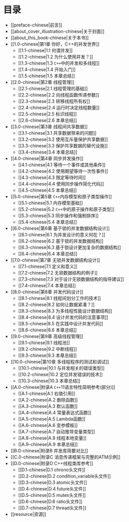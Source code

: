 # 目录
* [[preface-chinese|前言]]
* [[about_cover_illustration-chinese|关于封面]]
* [[about_this_book-chinese|关于本书]]
* [[1.0-chinese|第1章 你好，C++的并发世界]]
	* [[1.1-chinese|1.1 何谓并发]]
	* [[1.2-chinese|1.2 为什么使用并发？]]
	* [[1.3-chinese|1.3 `C++`中的并发和多线程]]
	* [[1.4-chinese|1.4 开始入门]]
	* [[1.5-chinese|1.5 本章总结]]
* [[2.0-chinese|第2章 线程管理]]
	* [[2.1-chinese|2.1 线程管理的基础]]
	* [[2.2-chinese|2.2 向线程函数传递参数]]
	* [[2.3-chinese|2.3 转移线程所有权]]
	* [[2.4-chinese|2.4 运行时决定线程数量]]
	* [[2.5-chinese|2.5 标识线程]]
	* [[2.6-chinese|2.6 本章总结]]
* [[3.0-chinese|第3章 线程间共享数据]]
	* [[3.1-chinese|3.1 共享数据带来的问题]]
	* [[3.2-chinese|3.2 使用互斥量保护共享数据]]
	* [[3.3-chinese|3.3 保护共享数据的替代设施]]
	* [[3.4-chinese|3.4 本章总结]]
* [[4.0-chinese|第4章 同步并发操作]]
	* [[4.1-chinese|4.1 等待一个事件或其他条件]]
	* [[4.2-chinese|4.2 使用期望等待一次性事件]]
	* [[4.3-chinese|4.3 限定等待时间]]
	* [[4.4-chinese|4.4 使用同步操作简化代码]]
	* [[4.5-chinese|4.5 本章总结]]
* [[5.0-chinese|第5章 `C++`内存模型和原子类型操作]]
	* [[5.1-chinese|5.1 内存模型基础]]
	* [[5.2-chinese|5.2 `C++`中的原子操作和原子类型]]
	* [[5.3-chinese|5.3 同步操作和强制排序]]
	* [[5.4-chinese|5.4 本章总结]]
* [[6.0-chinese|第6章 基于锁的并发数据结构设计]]
	* [[6.1-chinese|6.1 为并发设计的意义何在？]]
	* [[6.2-chinese|6.2 基于锁的并发数据结构]]
	* [[6.3-chinese|6.3 基于锁设计更加复杂的数据结构]]
	* [[6.4-chinese|6.4 本章总结]]
* [[7.0-chinese|第7章 无锁并发数据结构设计]]
	* [[7.1-chinese|7.1 定义和意义]]
	* [[7.2-chinese|7.2 无锁数据结构的例子]]
	* [[7.3-chinese|7.3 对于设计无锁数据结构的指导建议]]
	* [[7.4-chinese|7.4 本章总结]]
* [[8.0-chinese|第8章 并发代码设计]]
	* [[8.1-chinese|8.1 线程间划分工作的技术]]
	* [[8.2-chinese|8.2 如何让数据紧凑？]]
	* [[8.3-chinese|8.3 为多线程性能设计数据结构]]
	* [[8.4-chinese|8.4 设计并发代码的注意事项]]
	* [[8.5-chinese|8.5 在实践中设计并发代码]]
	* [[8.6-chinese|8.6 本章总结]]
* [[9.0-chinese|第9章 高级线程管理]]
	* [[9.1-chinese|9.1 线程池]]
	* [[9.2-chinese|9.2 中断线程]]
	* [[9.3-chinese|9.3 本章总结]]
* [[10.0-chinese|第10章 多线程程序的测试和调试]]
	* [[10.1-chinese|10.1 与并发相关的错误类型]]
	* [[10.2-chinese|10.2 定位并发错误的技术]]
	* [[10.3-chinese|10.3 本章总结]]
* [[A.0-chinese|附录A `C++`11语言特性简明参考(部分)]]
	* [[A.1-chinese|A.1 右值引用]]
	* [[A.2-chinese|A.2 删除函数]]
	* [[A.3-chinese|A.3 默认函数]]
	* [[A.4-chinese|A.4 常量表达式函数]]
	* [[A.5-chinese|A.5 Lambda函数]]
	* [[A.6-chinese|A.6 变参模板]]
	* [[A.7-chinese|A.7 自动推导变量类型]]
	* [[A.8-chinese|A.8 线程本地变量]]
	* [[A.9-chinese|A.9 本章总结]]
* [[B.0-chinese|附录B 并发库简要对比]]
* [[C.0-chinese|附录C 消息传递框架与完整的ATM示例]]
* [[D.0-chinese|附录D C++线程类库参考]]
	* [[D.1-chinese|D.1 chrono头文件]]
	* [[D.2-chinese|D.2 condition_variable头文件]]
	* [[D.3-chinese|D.3 atomic头文件]]
	* [[D.4-chinese|D.4 future头文件]]
	* [[D.5-chinese|D.5 mutex头文件]]
	* [[D.6-chinese|D.6 ratio头文件]]
	* [[D.7-chinese|D.7 thread头文件]]
* [[resource|资源]]
